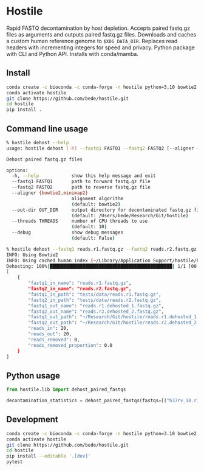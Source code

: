 # Hostile

Rapid FASTQ decontamination by host depletion. Accepts paired fastq.gz files as arguments and outputs paired fastq.gz files. Downloads and caches a custom human reference genome to `$XDG_DATA_DIR`. Replaces read headers with incrementing integers for speed and privacy. Python package with CLI and Python API. Installs with conda/mamba.



## Install

```bash
conda create -c bioconda -c conda-forge -n hostile python=3.10 bowtie2 minimap2 samtools gawk
conda activate hostile
git clone https://github.com/bede/hostile.git
cd hostile
pip install .
```



## Command line usage

```bash
% hostile dehost --help
usage: hostile dehost [-h] --fastq1 FASTQ1 --fastq2 FASTQ2 [--aligner {bowtie2,minimap2}] [--out-dir OUT_DIR] [--threads THREADS] [--debug]

Dehost paired fastq.gz files

options:
  -h, --help            show this help message and exit
  --fastq1 FASTQ1       path to forward fastq.gz file
  --fastq2 FASTQ2       path to reverse fastq.gz file
  --aligner {bowtie2,minimap2}
                        alignment algorithm
                        (default: bowtie2)
  --out-dir OUT_DIR     output directory for decontaminated fastq.gz files
                        (default: /Users/bede/Research/Git/hostile)
  --threads THREADS     number of CPU threads to use
                        (default: 10)
  --debug               show debug messages
                        (default: False)

```


```bash
% hostile dehost --fastq1 reads.r1.fastq.gz --fastq2 reads.r2.fastq.gz
INFO: Using Bowtie2
INFO: Using cached human index (~/Library/Application Support/hostile/human-bowtie2)
Dehosting: 100%|█████████████████████████████████████████████| 1/1 [00:00<00:00,  2.40it/s]
[
    {
        "fastq1_in_name": "reads.r1.fastq.gz",
        "fastq2_in_name": "reads.r2.fastq.gz",
        "fastq1_in_path": "tests/data/reads.r1.fastq.gz",
        "fastq2_in_path": "tests/data/reads.r2.fastq.gz",
        "fastq1_out_name": "reads.r1.dehosted_1.fastq.gz",
        "fastq2_out_name": "reads.r2.dehosted_2.fastq.gz",
        "fastq1_out_path": "~/Research/Git/hostile/reads.r1.dehosted_1.fastq.gz",
        "fastq2_out_path": "~/Research/Git/hostile/reads.r2.dehosted_2.fastq.gz",
        "reads_in": 20,
        "reads_out": 20,
        "reads_removed": 0,
        "reads_removed_proportion": 0.0
    }
]

```



## Python usage

```python
from hostile.lib import dehost_paired_fastqs

decontamination_statistics = dehost_paired_fastqs(fastqs=[("h37rv_10.r1.fastq.gz", fastq2="h37rv_10.r1.fastq.gz")])
```



## Development

```bash
conda create -c bioconda -c conda-forge -n hostile python=3.10 bowtie2 minimap2 samtools gawk
conda activate hostile
git clone https://github.com/bede/hostile.git
cd hostile
pip install --editable '.[dev]'
pytest
```
